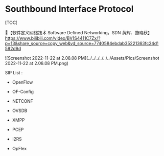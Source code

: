 # Southbound Interface Protocol

[TOC]



:link:【软件定义网络技术 Software Defined Networking，SDN 黄辉、施晓秋】 https://www.bilibili.com/video/BV1S4411C7Zx/?p=13&share_source=copy_web&vd_source=7740584ebdab35221363fc24d1582d9d



![Screenshot 2022-11-22 at 2.08.08 PM](../../../../../../Assets/Pics/Screenshot 2022-11-22 at 2.08.08 PM.png)



SIP List :

- OpenFlow

- OF-Config

- NETCONF

- OVSDB

- XMPP

- PCEP
- I2RS
- OpFlex

